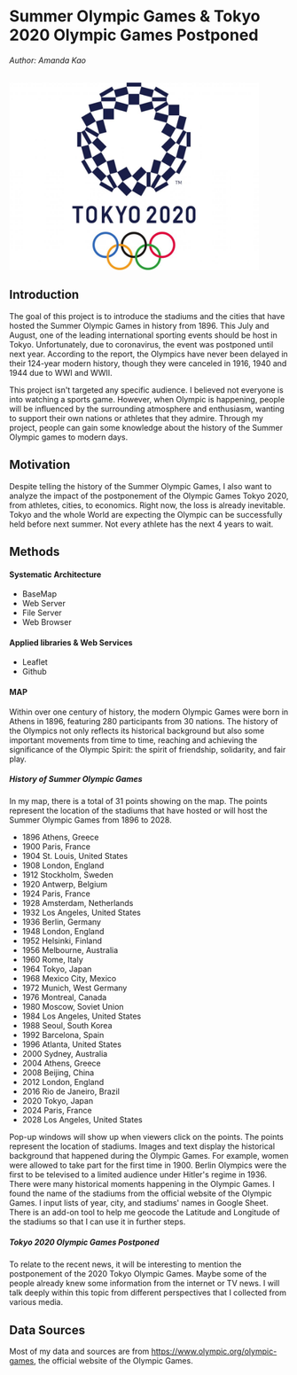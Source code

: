 # Summer Olympic Games & Tokyo 2020 Olympic Games Postponed

###### Author: Amanda Kao

<img src="images/tokyo2020.jpg" width=450 >

## Introduction

The goal of this project is to introduce the stadiums and the cities that have hosted the Summer Olympic Games in history from 1896. This July and August, one of the leading international sporting events should be host in Tokyo. Unfortunately, due to coronavirus, the event was postponed until next year. According to the report, the Olympics have never been delayed in their 124-year modern history, though they were canceled in 1916, 1940 and 1944 due to WWI and WWII.

This project isn't targeted any specific audience. I believed not everyone is into watching a sports game. However, when Olympic is happening, people will be influenced by the surrounding atmosphere and enthusiasm, wanting to support their own nations or athletes that they admire. Through my project, people can gain some knowledge about the history of the Summer Olympic games to modern days.

## Motivation

Despite telling the history of the Summer Olympic Games, I also want to analyze the impact of the postponement of the Olympic Games Tokyo 2020, from athletes, cities, to economics. Right now, the loss is already inevitable. Tokyo and the whole World are expecting the Olympic can be successfully held before next summer. Not every athlete has the next 4 years to wait.

## Methods

#### Systematic Architecture
- BaseMap
- Web Server
- File Server
- Web Browser

#### Applied libraries & Web Services
- Leaflet
- Github

#### MAP

Within over one century of history, the modern Olympic Games were born in Athens in 1896, featuring 280 participants from 30 nations. The history of the Olympics not only reflects its historical background but also some important movements from time to time, reaching and achieving the significance of the Olympic Spirit: the spirit of friendship, solidarity, and fair play.

##### History of Summer Olympic Games

In my map, there is a total of 31 points showing on the map. The points represent the location of the stadiums that have hosted or will host the Summer Olympic Games from 1896 to 2028.

- 1896  Athens, Greece
- 1900  Paris, France
- 1904  St. Louis, United States
- 1908  London, England
- 1912  Stockholm, Sweden
- 1920  Antwerp, Belgium
- 1924  Paris, France
- 1928  Amsterdam, Netherlands
- 1932  Los Angeles, United States
- 1936  Berlin, Germany
- 1948  London, England
- 1952  Helsinki, Finland
- 1956  Melbourne, Australia
- 1960  Rome, Italy
- 1964  Tokyo, Japan
- 1968  Mexico City, Mexico
- 1972  Munich, West Germany
- 1976  Montreal, Canada
- 1980  Moscow, Soviet Union
- 1984  Los Angeles, United States
- 1988  Seoul, South Korea
- 1992  Barcelona, Spain
- 1996  Atlanta, United States
- 2000  Sydney, Australia
- 2004  Athens, Greece
- 2008  Beijing, China
- 2012  London, England
- 2016  Rio de Janeiro, Brazil
- 2020  Tokyo, Japan
- 2024  Paris, France
- 2028  Los Angeles, United States

Pop-up windows will show up when viewers click on the points. The points represent the location of stadiums. Images and text display the historical background that happened during the Olympic Games. For example, women were allowed to take part for the first time in 1900. Berlin Olympics were the first to be televised to a limited audience under Hitler's regime in 1936. There were many historical moments happening in the Olympic Games.
I found the name of the stadiums from the official website of the Olympic Games. I input lists of year, city, and stadiums' names in Google Sheet. There is an add-on tool to help me geocode the Latitude and Longitude of the stadiums so that I can use it in further steps.

##### Tokyo 2020 Olympic Games Postponed

To relate to the recent news, it will be interesting to mention the postponement of the 2020 Tokyo Olympic Games. Maybe some of the people already knew some information from the internet or TV news. I will talk deeply within this topic from different perspectives that I collected from various media. 


## Data Sources
Most of my data and sources are from https://www.olympic.org/olympic-games, the official website of the Olympic Games.
